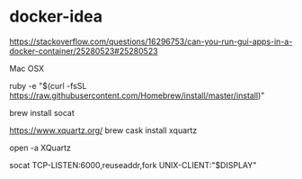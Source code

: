 # docker-idea

https://stackoverflow.com/questions/16296753/can-you-run-gui-apps-in-a-docker-container/25280523#25280523

Mac OSX

ruby -e "$(curl -fsSL https://raw.githubusercontent.com/Homebrew/install/master/install)"

brew install socat  

https://www.xquartz.org/
brew cask install xquartz

open -a XQuartz

socat TCP-LISTEN:6000,reuseaddr,fork UNIX-CLIENT:\"$DISPLAY\"
